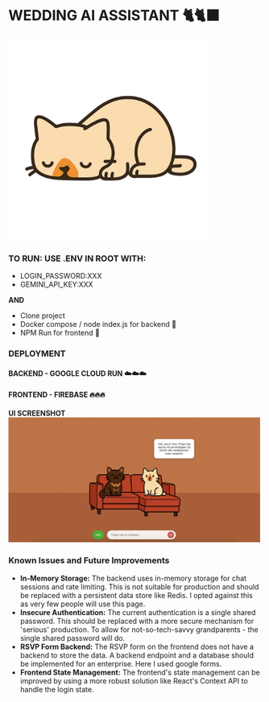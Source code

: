 # WEDDING AI ASSISTANT 🐈🐈‍⬛

<img src="frontend/src/assets/cleosleeping.png" alt="Cleo sleeping" width="400"/>

### TO RUN: USE .ENV IN ROOT WITH:
- LOGIN_PASSWORD:XXX
- GEMINI_API_KEY:XXX

**AND**
- Clone project 
- Docker compose / node index.js for backend 🐳
- NPM Run for frontend 🏃

### DEPLOYMENT
#### BACKEND - GOOGLE CLOUD RUN ☁️☁️☁️
#### FRONTEND - FIREBASE 🔥🔥🔥

**UI SCREENSHOT**
<img src="frontend/src/assets/UIScreenshot.png" alt="Cleo sleeping" width="500"/>

### Known Issues and Future Improvements

*   **In-Memory Storage:** The backend uses in-memory storage for chat sessions and rate limiting. This is not suitable for production and should be replaced with a persistent data store like Redis. I opted against this as very few people will use this page.
*   **Insecure Authentication:** The current authentication is a single shared password. This should be replaced with a more secure mechanism for 'serious' production. To allow for not-so-tech-savvy grandparents - the single shared password will do.
*   **RSVP Form Backend:** The RSVP form on the frontend does not have a backend to store the data. A backend endpoint and a database should be implemented for an enterprise. Here I used google forms.
*   **Frontend State Management:** The frontend's state management can be improved by using a more robust solution like React's Context API to handle the login state.

